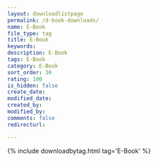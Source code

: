 ```yaml
---
layout: downloadlistpage
permalink: /d-book-downloads/
name: E-Book
file_type: tag
title: E-Book
keywords:
description: E-Book
tags: E-Book
category: E-Book
sort_order: 30
rating: 100
is_hidden: false
create_date:
modified_date:
created_by:
modified_by:
comments: false
redirecturl:

---
```

 {% include downloadbytag.html tag='E-Book' %}
